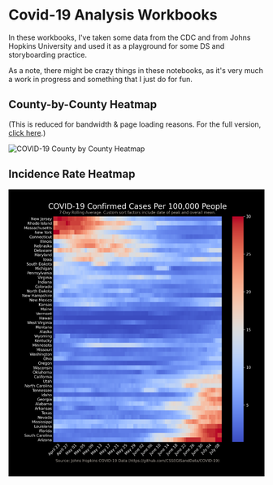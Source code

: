 # Covid-19 Analysis Workbooks

In these workbooks, I've taken some data from the CDC and from Johns Hopkins University and used it as a playground for some DS and storyboarding practice. 

As a note, there might be crazy things in these notebooks, as it's very much a work in progress and something that I just do for fun. 

## County-by-County Heatmap

(This is reduced for bandwidth & page loading reasons. For the full version, [click here](https://github.com/DavidMorton/COVID-19-Analysis/raw/master/Output/Animated%20Map%20-%20County%20Spread%20Rate-3H.mp4).)

![COVID-19 County by County Heatmap](Output/covid19-animated-heatmap-by-county.gif)

## Incidence Rate Heatmap
![COVID-19 Incidence Case Heatmap](Output/covid19-incidence-case.png)

